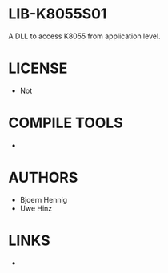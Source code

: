 LIB-K8055S01
============

A DLL to access K8055 from application level.


LICENSE
===============
* Not

COMPILE TOOLS
===============
* 

AUTHORS
===============
* Bjoern Hennig
* Uwe Hinz

LINKS
===============
* 
